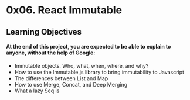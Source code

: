 # 0x06. React Immutable

## Learning Objectives

#### At the end of this project, you are expected to be able to explain to anyone, without the help of Google:

 - Immutable objects. Who, what, when, where, and why?
 - How to use the Immutable.js library to bring immutability to Javascript
 - The differences between List and Map
 - How to use Merge, Concat, and Deep Merging
 - What a lazy Seq is
